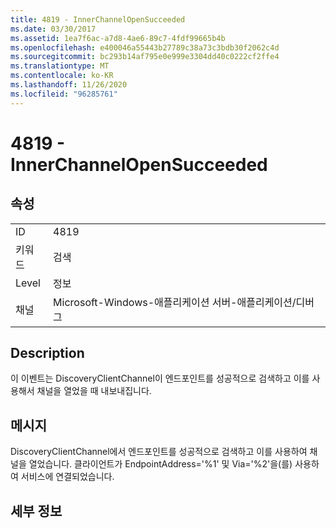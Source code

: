 ```yaml
---
title: 4819 - InnerChannelOpenSucceeded
ms.date: 03/30/2017
ms.assetid: 1ea7f6ac-a7d8-4ae6-89c7-4fdf99665b4b
ms.openlocfilehash: e400046a55443b27789c38a73c3bdb30f2062c4d
ms.sourcegitcommit: bc293b14af795e0e999e3304dd40c0222cf2ffe4
ms.translationtype: MT
ms.contentlocale: ko-KR
ms.lasthandoff: 11/26/2020
ms.locfileid: "96285761"
---
```

# <a name="4819---innerchannelopensucceeded"></a>4819 - InnerChannelOpenSucceeded

## <a name="properties"></a>속성  
  
|||  
|-|-|  
|ID|4819|  
|키워드|검색|  
|Level|정보|  
|채널|Microsoft-Windows-애플리케이션 서버-애플리케이션/디버그|  
  
## <a name="description"></a>Description  

 이 이벤트는 DiscoveryClientChannel이 엔드포인트를 성공적으로 검색하고 이를 사용해서 채널을 열었을 때 내보내집니다.  
  
## <a name="message"></a>메시지  

 DiscoveryClientChannel에서 엔드포인트를 성공적으로 검색하고 이를 사용하여 채널을 열었습니다. 클라이언트가 EndpointAddress='%1' 및 Via='%2'을(를) 사용하여 서비스에 연결되었습니다.  
  
## <a name="details"></a>세부 정보

